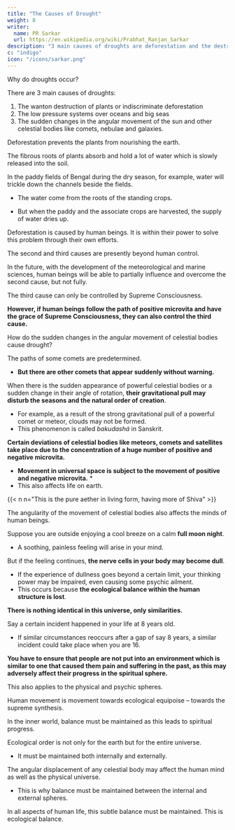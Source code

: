 ```yaml
---
title: "The Causes of Drought"
weight: 8
writer:
  name: PR Sarkar
  url: https://en.wikipedia.org/wiki/Prabhat_Ranjan_Sarkar
description: "3 main causes of droughts are deforestation and the destruction of plants"
c: "indigo"
icon: "/icons/sarkar.png"
---
```



Why do droughts occur?

There are 3 main causes of droughts:

1. The wanton destruction of plants or indiscriminate deforestation
2. The low pressure systems over oceans and big seas
3. The sudden changes in the angular movement of the sun and other celestial bodies like comets, nebulae and galaxies.

Deforestation prevents the plants from nourishing the earth. 

The fibrous roots of plants absorb and hold a lot of water which is slowly released into the soil. 

In the paddy fields of Bengal during the dry season, for example, water will trickle down the channels beside the fields.
- The water come from the roots of the standing crops.
 <!-- ? It is released from .  -->
- But when the paddy and the associate crops are harvested, the supply of water dries up. 

Deforestation is caused by human beings. It is within their power to solve this problem through their own efforts.

The second and third causes are presently beyond human control. 

In the future, with the development of the meteorological and marine sciences, human beings will be able to partially influence and overcome the second cause, but not fully. 

The third cause can only be controlled by Supreme Consciousness. 

**However, if human beings follow the path of positive microvita and have the grace of Supreme Consciousness, they can also control the third cause.**

How do the sudden changes in the angular movement of celestial bodies cause drought? 

The paths of some comets are predetermined. <!--  and astronomers can ascertain their arrival dates and possible effects on the earth, --> 
- **But there are other comets that appear suddenly without warning.** 

When there is the sudden appearance of powerful celestial bodies or a sudden change in their angle of rotation, **their gravitational pull may disturb the seasons and the natural order of creation**. 
- For example, as a result of the strong gravitational pull of a powerful comet or meteor, clouds may not be formed.
- This phenomenon is called *bakudashá* in Sanskrit.

**Certain deviations of celestial bodies like meteors, comets and satellites take place due to the concentration of a huge number of positive and negative microvita.** 
- **Movement in universal space is subject to the movement of positive and negative microvita.** *
- This also affects life on earth.

{{< n n="This is the pure aether in living form, having more of Shiva" >}}


The angularity of the movement of celestial bodies also affects the minds of human beings. 

Suppose you are outside enjoying a cool breeze on a calm **full moon night**. 
- A soothing, painless feeling will arise in your mind. 

But if the feeling continues, **the nerve cells in your body may become dull**.
- If the experience of dullness goes beyond a certain limit, your thinking power may be impaired, even causing some psychic ailment. 
- This occurs because **the ecological balance within the human structure is lost**.


**There is nothing identical in this universe, only similarities.**

Say a certain incident happened in your life at 8 years old.
- If similar circumstances reoccurs after a gap of say 8 years, a similar incident could take place when you are 16. 

**You have to ensure that people are not put into an environment which is similar to one that caused them pain and suffering in the past, as this may adversely affect their progress in the spiritual sphere.** 

This also applies to the physical and psychic spheres.

Human movement is movement towards ecological equipoise – towards the supreme synthesis. 

In the inner world, balance must be maintained as this leads to spiritual progress. 

Ecological order is not only for the earth but for the entire universe.
- It must be maintained both internally and externally. 

The angular displacement of any celestial body may affect the human mind as well as the physical universe.
- This is why balance must be maintained between the internal and external spheres.

In all aspects of human life, this subtle balance must be maintained. This is ecological balance.


